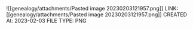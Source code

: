![[genealogy/attachments/Pasted image 20230203121957.png]]
LINK: [[genealogy/attachments/Pasted image 20230203121957.png]]
CREATED At: 2023-02-03
FILE TYPE: PNG
